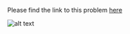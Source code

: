 Please find the link to this problem [here](https://www.hackerrank.com/challenges/array-left-rotation/problem)

![alt text](https://raw.githubusercontent.com/EdwinKato/HackerRankSolutions/task/solve-left-rotation-problem/Problems/leftRotation.png)